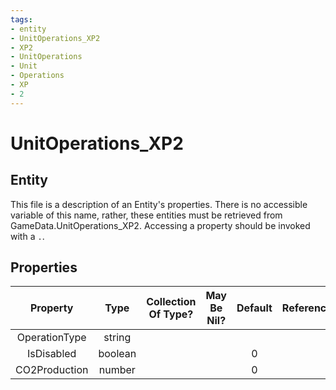 ```yaml
---
tags:
- entity
- UnitOperations_XP2
- XP2
- UnitOperations
- Unit
- Operations
- XP
- 2
---
```

# UnitOperations_XP2
## Entity
This file is a description of an Entity's properties. There is no accessible variable of this name, rather, these entities must be retrieved from GameData.UnitOperations_XP2. Accessing a property should be invoked with a `.`.
## Properties
|	Property	|	Type	|	Collection Of Type?	|	May Be Nil?	|	Default	|	References	|	Key	|	Notes	|
|	:-:	|	:-:	|	:-:	|	:-:	|	:-:	|	:-:	|	:-:	|	-:	|
|	OperationType	|	string	|		|		|		|		|		|	|
|	IsDisabled	|	boolean	|		|		|	0	|		|		|	|
|	CO2Production	|	number	|		|		|	0	|		|		|	|
